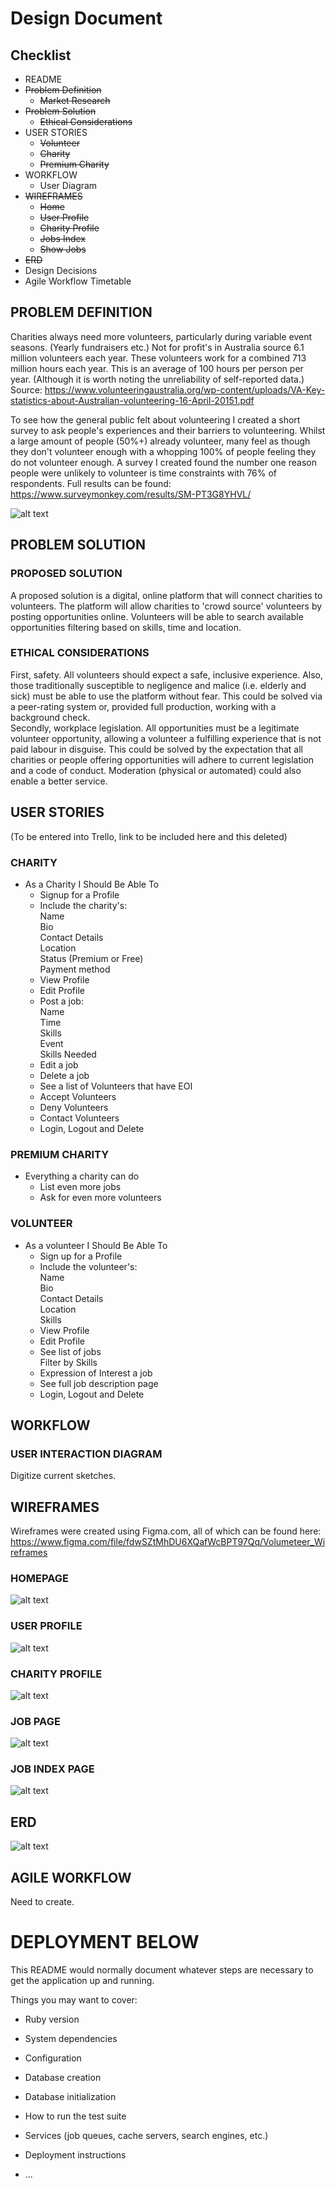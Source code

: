 # Design Document
## Checklist
* README
* ~~Problem Definition~~  
  * ~~Market Research~~
* ~~Problem Solution~~  
  * ~~Ethical Considerations~~
* USER STORIES
  * ~~Volunteer~~  
  * ~~Charity~~  
  * ~~Premium Charity~~  
* WORKFLOW
  * User Diagram
* ~~WIREFRAMES~~
  * ~~Home~~  
  * ~~User Profile~~  
  * ~~Charity Profile~~  
  * ~~Jobs Index~~  
  * ~~Show Jobs~~  
* ~~ERD~~
* Design Decisions
* Agile Workflow Timetable

## PROBLEM DEFINITION

  Charities always need more volunteers, particularly during variable event seasons. (Yearly fundraisers etc.) Not for profit's in Australia source 6.1 million volunteers each year. These volunteers work for a combined 713 million hours each year. This is an average of 100 hours per person per year. (Although it is worth noting the unreliability of self-reported data.)
  Source: https://www.volunteeringaustralia.org/wp-content/uploads/VA-Key-statistics-about-Australian-volunteering-16-April-20151.pdf

  To see how the general public felt about volunteering I created a short survey to ask people's experiences and their barriers to volunteering. Whilst a large amount of people (50%+) already volunteer, many feel as though they don't volunteer enough with a whopping 100% of people feeling they do not volunteer enough. A survey I created found the number one reason people were unlikely to volunteer is time constraints with 76% of respondents.
  Full results can be found: https://www.surveymonkey.com/results/SM-PT3G8YHVL/

  ![alt text][survey_pic]

  [survey_pic]:https://i.gyazo.com/355124a8fe65e2471e9d29f43a46fc3e.png "Survey Results"


## PROBLEM SOLUTION
### PROPOSED SOLUTION
  A proposed solution is a digital, online platform that will connect charities to volunteers. The platform will allow charities to 'crowd source' volunteers by posting opportunities online. Volunteers will be able to search available opportunities filtering based on skills, time and location.

### ETHICAL CONSIDERATIONS  
  First, safety. All volunteers should expect a safe, inclusive experience. Also, those traditionally susceptible to negligence and malice (i.e. elderly and sick) must be able to use the platform without fear. This could be solved via a peer-rating system or, provided full production, working with a background check.  
  Secondly, workplace legislation. All opportunities must be a legitimate volunteer opportunity, allowing a volunteer a fulfilling experience that is not paid labour in disguise. This could be solved by the expectation that all charities or people offering opportunities will adhere to current legislation and a code of conduct. Moderation (physical or automated) could also enable a better service.

## USER STORIES

  (To be entered into Trello, link to be included here and this deleted)

### CHARITY
* As a Charity I Should Be Able To
  * Signup for a Profile
  * Include the charity's:  
   Name  
   Bio  
   Contact Details  
   Location  
   Status (Premium or Free)  
   Payment method  
  * View Profile
  * Edit Profile
  * Post a job:  
   Name  
   Time  
   Skills  
   Event  
   Skills Needed  
  * Edit a job
  * Delete a job
  * See a list of Volunteers that have EOI
  * Accept Volunteers
  * Deny Volunteers
  * Contact Volunteers
  * Login, Logout and Delete

### PREMIUM CHARITY
* Everything a charity can do
  * List even more jobs
  * Ask for even more volunteers

### VOLUNTEER
* As a volunteer I Should Be Able To
  * Sign up for a Profile
  * Include the volunteer's:  
   Name  
   Bio  
   Contact Details  
   Location  
   Skills  
  * View Profile
  * Edit Profile
  * See list of jobs  
   Filter by Skills
  * Expression of Interest a job
  * See full job description page
  * Login, Logout and Delete

## WORKFLOW
### USER INTERACTION DIAGRAM

   Digitize current sketches.

## WIREFRAMES

   Wireframes were created using Figma.com, all of which can be found here: https://www.figma.com/file/fdwSZtMhDU6XQafWcBPT97Qq/Volumeteer_Wireframes
### HOMEPAGE
   ![alt text][home_wireframe]

   [home_wireframe]:https://i.gyazo.com/18f65b5eead40e8294e016ac741f8c7b.png "Wireframe for homepage"

### USER PROFILE
   ![alt text][user_wireframe]

   [user_wireframe]:https://i.gyazo.com/704fe3dd7c5859cc9415064e1d841b94.png "Wireframe for user profile"

### CHARITY PROFILE
   ![alt text][charity_wireframe]

   [charity_wireframe]:https://i.gyazo.com/5493f4c56e405df8a78282f9927c0656.png "Wireframe for charity profile"

### JOB PAGE
   ![alt text][job_wireframe]

   [job_wireframe]:https://i.gyazo.com/c135d11caa0aebecf70244c0444fd5b0.png "Wireframe for individual job"  

### JOB INDEX PAGE
   ![alt text][jobs_wireframe]

   [jobs_wireframe]:https://i.gyazo.com/a7720f8a835ca808b37781701ef18e61.png "Wireframe for jobs index"

## ERD
![alt text][erd_pic]

[erd_pic]:https://i.gyazo.com/38b128ffd45fd7db40a27546d42df272.png "ERD"

## AGILE WORKFLOW

   Need to create.


# DEPLOYMENT BELOW
This README would normally document whatever steps are necessary to get the
application up and running.

Things you may want to cover:

* Ruby version

* System dependencies

* Configuration

* Database creation

* Database initialization

* How to run the test suite

* Services (job queues, cache servers, search engines, etc.)

* Deployment instructions

* ...
